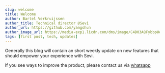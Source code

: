 ```yaml
---
slug: welcome
title: Welcome
author: Bartel Verkruijssen
author_title: Technical director @Sevi
author_url: https://github.com/yangshun
author_image_url: https://media-exp1.licdn.com/dms/image/C4D03AQFybbpUoGK-VA/profile-displayphoto-shrink_400_400/0/1517451588231?e=1641427200&v=beta&t=pDzim8O4w-gh_lRFBVevqaXW6gGXOkUXqY0o-JDXtSI
tags: [first post, tech, updates]
---
```


Generally this blog will contain an short weekly update on new features that should empower your experience with Sevi. 

If you see ways to improve the product, please contact us via [whatsapp](https://wa.me/254743623754)

